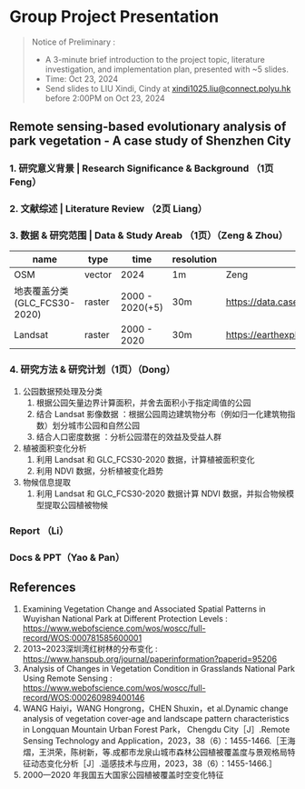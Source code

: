 # Group Project Presentation
> Notice of Preliminary  :
> - A 3-minute brief introduction to the project topic, literature investigation, and implementation plan, presented with ~5 slides.
> - Time: Oct 23, 2024
> - Send slides to LIU Xindi, Cindy at xindi1025.liu@connect.polyu.hk before 2:00PM on Oct 23, 2024

## Remote sensing-based evolutionary analysis of park vegetation - A case study of Shenzhen City

### 1. 研究意义背景 | Research Significance & Background （1页 Feng）

### 2. 文献综述 | Literature Review （2页 Liang）

### 3. 数据 & 研究范围 | Data & Study Areab （1页）（Zeng & Zhou）

   | name | type | time | resolution | source |
   | --- | --- | --- | --- | --- |
   | OSM | vector | 2024 | 1m | Zeng |
   | 地表覆盖分类(GLC_FCS30-2020) | raster | 2000 - 2020(+5) | 30m | https://data.casearth.cn/dataset/5fbc7904819aec1ea2dd7061 |
   | Landsat | raster | 2000 - 2020 | 30m | https://earthexplorer.usgs.gov/ |


### 4. 研究方法 & 研究计划（1页）（Dong）
1. 公园数据预处理及分类
   1. 根据公园矢量边界计算面积，并舍去面积小于指定阈值的公园
   2. 结合 Landsat 影像数据 ：根据公园周边建筑物分布（例如归一化建筑物指数）划分城市公园和自然公园
   3. 结合人口密度数据 ：分析公园潜在的效益及受益人群
2. 植被面积变化分析
   1. 利用 Landsat 和 GLC_FCS30-2020 数据，计算植被面积变化
   2. 利用 NDVI 数据，分析植被变化趋势
3. 物候信息提取
   1. 利用 Landsat 和 GLC_FCS30-2020 数据计算 NDVI 数据，并拟合物候模型提取公园植被物候

### Report （Li）

### Docs & PPT（Yao & Pan） 

## References
1. Examining Vegetation Change and Associated Spatial Patterns in Wuyishan National Park at Different Protection Levels : https://www.webofscience.com/wos/woscc/full-record/WOS:000781585600001
2. 2013~2023深圳湾红树林的分布变化 : https://www.hanspub.org/journal/paperinformation?paperid=95206
3. Analysis of Changes in Vegetation Condition in Grasslands National Park Using Remote Sensing	: https://www.webofscience.com/wos/woscc/full-record/WOS:000260989400146
4. WANG Haiyi，WANG Hongrong，CHEN Shuxin，et al.Dynamic change analysis of vegetation cover‐age and landscape pattern characteristics in Longquan Mountain Urban Forest Park， Chengdu City［J］.Remote Sensing Technology and Application，2023，38（6）：1455-1466.［王海熠，王洪荣，陈树新，等.成都市龙泉山城市森林公园植被覆盖度与景观格局特征动态变化分析［J］.遥感技术与应用，2023，38（6）：1455-1466.］
5. 2000—2020 年我国五大国家公园植被覆盖时空变化特征
